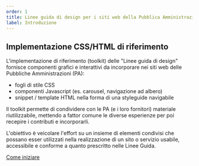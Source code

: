 ```yaml
---
order: 1
title: Linee guida di design per i siti web della Pubblica Amministrazione
label: Introduzione
---
```


## Implementazione CSS/HTML di riferimento

L'implementazione di riferimento (toolkit) delle "Linee guida di design"
fornisce componenti grafici e interattivi da incorporare
nei siti web delle Pubbliche Amministrazioni (PA):

- fogli di stile CSS
- componenti Javascript (es. carousel, navigazione ad albero)
- snippet / template HTML nella forma di una styleguide navigabile

Il toolkit permette di condividere con le PA (e i loro fornitori)
materiale riutilizzabile, mettendo a fattor comune le diverse esperienze
per poi recepire i contributi e incorporarli.

L'obiettivo è veicolare l'effort su un insieme di elementi condivisi
che possano esser utilizzati nella realizzazione di un sito
o servizio usabile, accessibile e conforme a quanto prescritto nelle Linee Guida.

[Come iniziare](/docs/come-iniziare)
